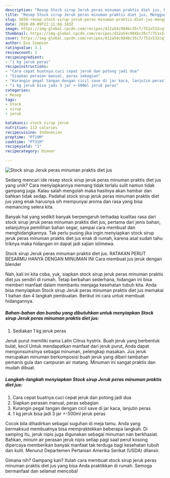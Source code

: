 ```yaml
---
description: "Resep Stock sirup Jeruk peras minuman praktis diet jus, Menggugah Selera"
title: "Resep Stock sirup Jeruk peras minuman praktis diet jus, Menggugah Selera"
slug: 3650-resep-stock-sirup-jeruk-peras-minuman-praktis-diet-jus-menggugah-selera
date: 2020-09-09T22:11:04.183Z
image: https://img-global.cpcdn.com/recipes/d12a54c984bc35cf/751x532cq70/stock-sirup-jeruk-peras-minuman-praktis-diet-jus-foto-resep-utama.jpg
thumbnail: https://img-global.cpcdn.com/recipes/d12a54c984bc35cf/751x532cq70/stock-sirup-jeruk-peras-minuman-praktis-diet-jus-foto-resep-utama.jpg
cover: https://img-global.cpcdn.com/recipes/d12a54c984bc35cf/751x532cq70/stock-sirup-jeruk-peras-minuman-praktis-diet-jus-foto-resep-utama.jpg
author: Eva Simpson
ratingvalue: 3.1
reviewcount: 3
recipeingredient:
- "1 kg jeruk peras"
recipeinstructions:
- "Cara cepat buatnya.cuci cepat jeruk dan potong jadi dua"
- "Siapkan perasan manual, peras sebagian"
- "Kurangin pegal tangan dengan cicil save di jar kaca, lanjutin peras"
- "1 kg jeruk bisa jadi 3 jar +-500ml jeruk peras"
categories:
- Resep
tags:
- stock
- sirup
- jeruk

katakunci: stock sirup jeruk 
nutrition: 113 calories
recipecuisine: Indonesian
preptime: "PT19M"
cooktime: "PT31M"
recipeyield: "1"
recipecategory: Dinner

---
```



![Stock sirup Jeruk peras minuman praktis diet jus](https://img-global.cpcdn.com/recipes/d12a54c984bc35cf/751x532cq70/stock-sirup-jeruk-peras-minuman-praktis-diet-jus-foto-resep-utama.jpg)

Sedang mencari ide resep stock sirup jeruk peras minuman praktis diet jus yang unik? Cara menyiapkannya memang tidak terlalu sulit namun tidak gampang juga. Kalau salah mengolah maka hasilnya akan hambar dan bahkan tidak sedap. Padahal stock sirup jeruk peras minuman praktis diet jus yang enak harusnya sih mempunyai aroma dan rasa yang bisa memancing selera kita.

Banyak hal yang sedikit banyak berpengaruh terhadap kualitas rasa dari stock sirup jeruk peras minuman praktis diet jus, pertama dari jenis bahan, selanjutnya pemilihan bahan segar, sampai cara membuat dan menghidangkannya. Tak perlu pusing jika ingin menyiapkan stock sirup jeruk peras minuman praktis diet jus enak di rumah, karena asal sudah tahu triknya maka hidangan ini dapat jadi sajian istimewa.

Stock sirup Jeruk peras minuman praktis diet jus. RATAKAN PERUT BESARMU HANYA DENGAN MINUMAN INI Cara membuat jus jeruk dengan blender


Nah, kali ini kita coba, yuk, siapkan stock sirup jeruk peras minuman praktis diet jus sendiri di rumah. Tetap berbahan sederhana, hidangan ini bisa memberi manfaat dalam membantu menjaga kesehatan tubuh kita. Anda bisa menyiapkan Stock sirup Jeruk peras minuman praktis diet jus memakai 1 bahan dan 4 langkah pembuatan. Berikut ini cara untuk membuat hidangannya.

<!--inarticleads1-->

##### Bahan-bahan dan bumbu yang dibutuhkan untuk menyiapkan Stock sirup Jeruk peras minuman praktis diet jus:

1. Sediakan 1 kg jeruk peras


Jeruk purut memiliki nama Latin Citrus hystrix. Buah jeruk yang berbentuk bulat, kecil Untuk mendapatkan manfaat dari jeruk purut, Anda dapat mengonsumsinya sebagai minuman, pelengkap masakan. Jus jeruk merupakan minuman berkomposisi buah jeruk yang diberi tambahan pemanis gula dan campuran air matang. Minuman ini sangat praktis dan mudah dibuat. 

<!--inarticleads2-->

##### Langkah-langkah menyiapkan Stock sirup Jeruk peras minuman praktis diet jus:

1. Cara cepat buatnya.cuci cepat jeruk dan potong jadi dua
1. Siapkan perasan manual, peras sebagian
1. Kurangin pegal tangan dengan cicil save di jar kaca, lanjutin peras
1. 1 kg jeruk bisa jadi 3 jar +-500ml jeruk peras


Cocok bila dihadirkan sebagai suguhan di meja tamu. Anda yang bermaksud membuatnya bisa mempraktekkan beberapa langkah. Di samping itu, jeruk nipis juga digunakan sebagai minuman nan berkhasiat. Bahkan, minum air perasan jeruk nipis setiap pagi saat perut kosong dipercaya memberikan banyak manfaat tak terduga bagi kesehatan tubuh dan kulit. Menurut Departemen Pertanian Amerika Serikat (USDA) dilansir. 

Gimana nih? Gampang kan? Itulah cara membuat stock sirup jeruk peras minuman praktis diet jus yang bisa Anda praktikkan di rumah. Semoga bermanfaat dan selamat mencoba!
